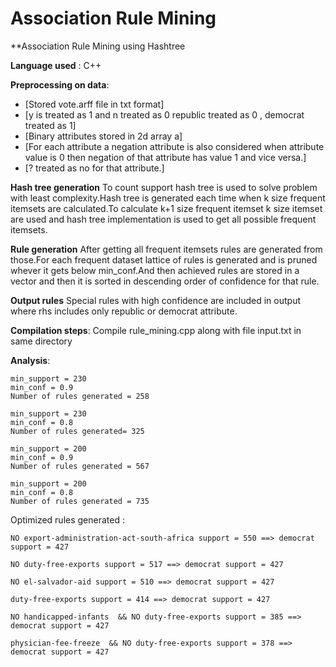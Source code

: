 # Association Rule Mining

**Association Rule Mining using Hashtree

**Language used** : C++

**Preprocessing on data**:
* [Stored vote.arff file in txt format]
* [y is treated as 1 and n treated as 0 republic treated as 0 , democrat treated as 1]
* [Binary attributes stored in 2d array a]  
* [For each attribute a negation attribute is also considered when attribute value is 0 then negation of that attribute
   has value 1 and vice versa.]
* [? treated as no for that attribute.]

**Hash tree generation**
To count support hash tree is used to solve problem with least complexity.Hash tree is generated each time
when k size frequent itemsets are calculated.To calculate k+1 size frequent itemset k size itemset are used
and hash tree implementation is used to get all possible frequent itemsets.

**Rule generation**
After getting all frequent itemsets rules are generated from those.For each frequent dataset
lattice of rules is generated and is pruned whever it gets below min_conf.And then achieved rules
are stored in a vector and then it is sorted in descending order of confidence for that rule.

**Output rules**
Special rules with high confidence are included in output where rhs includes only republic or democrat attribute.

**Compilation steps**:
Compile rule_mining.cpp along with file input.txt in same directory

**Analysis**:

    min_support = 230
    min_conf = 0.9
    Number of rules generated = 258

    min_support = 230
    min_conf = 0.8
    Number of rules generated= 325

    min_support = 200
    min_conf = 0.9
    Number of rules generated = 567

    min_support = 200
    min_conf = 0.8
    Number of rules generated = 735


Optimized rules generated :
    
    NO export-administration-act-south-africa support = 550 ==> democrat support = 427

    NO duty-free-exports support = 517 ==> democrat support = 427

    NO el-salvador-aid support = 510 ==> democrat support = 427

    duty-free-exports support = 414 ==> democrat support = 427

    NO handicapped-infants  && NO duty-free-exports support = 385 ==> democrat support = 427

    physician-fee-freeze  && NO duty-free-exports support = 378 ==> democrat support = 427

 
